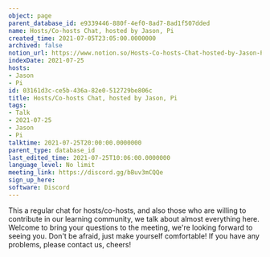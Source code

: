 ```yaml
---
object: page
parent_database_id: e9339446-880f-4ef0-8ad7-8ad1f507dded
name: Hosts/Co-hosts Chat, hosted by Jason, Pi
created_time: 2021-07-05T23:05:00.0000000
archived: false
notion_url: https://www.notion.so/Hosts-Co-hosts-Chat-hosted-by-Jason-Pi-03161d3cce5b436a82e0512729be806c
indexDate: 2021-07-25
hosts:
- Jason
- Pi
id: 03161d3c-ce5b-436a-82e0-512729be806c
title: Hosts/Co-hosts Chat, hosted by Jason, Pi
tags:
- Talk
- 2021-07-25
- Jason
- Pi
talktime: 2021-07-25T20:00:00.0000000
parent_type: database_id
last_edited_time: 2021-07-25T10:06:00.0000000
language_level: No limit
meeting_link: https://discord.gg/bBuv3mCQQe
sign_up_here: 
software: Discord
---
```







This a regular chat for hosts/co-hosts, and also those who are willing to contribute in our learning community, we talk about almost everything here. Welcome to bring your questions to the meeting, we're looking forward to seeing you. Don't be afraid, just make yourself comfortable!
If you have any problems, please contact us, cheers!




